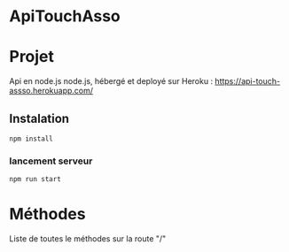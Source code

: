 # ApiTouchAsso

# Projet

Api en node.js node.js, hébergé et deployé sur Heroku : https://api-touch-assso.herokuapp.com/


## Instalation
```
npm install
```

### lancement serveur
```
npm run start
```

# Méthodes 

Liste de toutes le méthodes sur la route "/"
